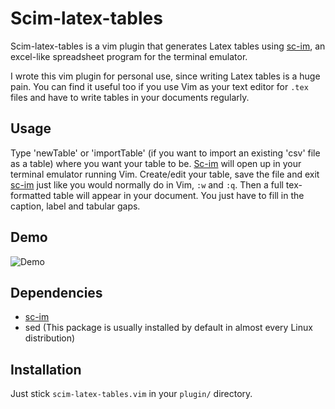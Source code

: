 # Scim-latex-tables

Scim-latex-tables is a vim plugin that generates Latex tables using [sc-im](https://github.com/andmarti1424/sc-im), an excel-like spreadsheet program for the terminal emulator.

I wrote this vim plugin for personal use, since writing Latex tables is a huge pain. You can find it useful too if you use Vim as your text editor for `.tex` files and have to write tables in your documents regularly.


## Usage

Type 'newTable' or 'importTable' (if you want to import an existing 'csv' file as a table) where you want your table to be. [Sc-im](https://github.com/andmarti1424/sc-im) will open up in your terminal emulator running Vim. Create/edit your table, save the file and exit [sc-im](https://github.com/andmarti1424/sc-im) just like you would normally do in Vim, `:w` and `:q`. Then a full tex-formatted table will appear in your document. You just have to fill in the caption, label and tabular gaps.

## Demo

![Demo](http://mural.uv.es/mababue/slt_demo.gif)

## Dependencies

- [sc-im](https://github.com/andmarti1424/sc-im)
- sed (This package is usually installed by default in almost every Linux distribution)

## Installation

Just stick `scim-latex-tables.vim` in your `plugin/` directory.
